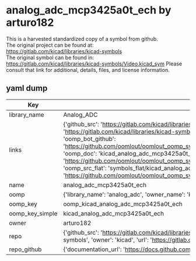 # analog_adc_mcp3425a0t_ech by arturo182  
This is a harvested standardized copy of a symbol from github.  
The original project can be found at:  
https://gitlab.com/kicad/libraries/kicad-symbols  
The original symbol can be found in:
https://gitlab.com/kicad/libraries/kicad-symbols/Video.kicad_sym
Please consult that link for additional, details, files, and license information.  
## yaml dump  
| Key | Value |  
| --- | --- |  
| library_name | Analog_ADC |  
| links | {'github_src': 'https://gitlab.com/kicad/libraries/kicad-symbols/Video.kicad_sym', 'github_src_repo': 'https://gitlab.com/kicad/libraries/kicad-symbols', 'oomp_bot': 'kicad_analog_adc_mcp3425a0t_ech/working', 'oomp_bot_github': 'https://github.com/oomlout/oomlout_oomp_symbol_bot/tree/main/kicad_analog_adc_mcp3425a0t_ech/working', 'oomp_doc': 'kicad_analog_adc_mcp3425a0t_ech/working', 'oomp_doc_github': 'https://github.com/oomlout/oomlout_oomp_symbol_doc/tree/main/kicad_analog_adc_mcp3425a0t_ech/working', 'oomp_src_flat': 'symbols_flat/kicad_analog_adc_mcp3425a0t_ech/working', 'oomp_src_flat_github': 'https://github.com/oomlout/oomlout_oomp_symbol_src/tree/main/kicad_analog_adc_mcp3425a0t_ech/working'} |  
| name | analog_adc_mcp3425a0t_ech |  
| oomp | {'library_name': 'analog_adc', 'owner_name': 'kicad', 'symbol_name': 'analog_adc_mcp3425a0t_ech'} |  
| oomp_key | oomp_kicad_analog_adc_mcp3425a0t_ech |  
| oomp_key_simple | kicad_analog_adc_mcp3425a0t_ech |  
| owner | arturo182 |  
| repo | {'github_src': 'https://gitlab.com/kicad/libraries/kicad-symbols/Video.kicad_sym', 'name': 'libraries/kicad-symbols', 'owner': 'kicad', 'url': 'https://gitlab.com/kicad/libraries/kicad-symbols'} |  
| repo_github | {'documentation_url': 'https://docs.github.com/rest/repos/repos#get-a-repository', 'message': 'Not Found'} |  

